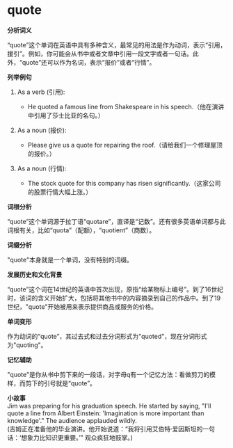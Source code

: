 # quote

**分析词义**

  

“quote”这个单词在英语中具有多种含义，最常见的用法是作为动词，表示“引用，援引”。例如，你可能会从书中或者文章中引用一段文字或者一句话。此外，“quote”还可以作为名词，表示“报价”或者“行情”。

  

**列举例句**

  

1.  As a verb (引用):
    
    *   He quoted a famous line from Shakespeare in his speech.（他在演讲中引用了莎士比亚的名句。）
    
      
    
2.  As a noun (报价):
    
    *   Please give us a quote for repairing the roof.（请给我们一个修理屋顶的报价。）
    
      
    
3.  As a noun (行情):
    
    *   The stock quote for this company has risen significantly.（这家公司的股票行情大幅上涨。）
    
      
    

  

**词根分析**

  

“quote”这个单词源于拉丁语“quotare”，直译是“记数”。还有很多英语单词都与此词根有关，比如“quota”（配额），“quotient”（商数）。

  

**词缀分析**

  

"quote"本身就是一个单词，没有特别的词缀。

  

**发展历史和文化背景**

  

“quote”这个词在14世纪的英语中首次出现，原指“给某物标上编号”。到了16世纪时，该词的含义开始扩大，包括将其他书中的内容摘录到自己的作品中。到了19世纪，"quote"开始被用来表示提供商品或服务的价格。

  

**单词变形**

  

作为动词的“quote”，其过去式和过去分词形式为"quoted"，现在分词形式为"quoting"。

  

**记忆辅助**

  

"quote"是你从书中剪下来的一段话，对字母q有一个记忆方法：看做剪刀的模样，而剪下的引号就是“quote”。

  

**小故事**  
Jim was preparing for his graduation speech. He started by saying, "I'll quote a line from Albert Einstein: 'Imagination is more important than knowledge'." The audience applauded wildly.  
(吉姆正在准备他的毕业演讲。他开始说道：“我将引用艾伯特·爱因斯坦的一句话：‘想象力比知识更重要。’” 观众疯狂地鼓掌。)
